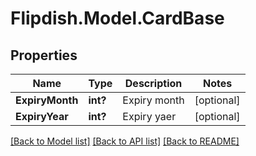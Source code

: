 # Flipdish.Model.CardBase
## Properties

Name | Type | Description | Notes
------------ | ------------- | ------------- | -------------
**ExpiryMonth** | **int?** | Expiry month | [optional] 
**ExpiryYear** | **int?** | Expiry yaer | [optional] 

[[Back to Model list]](../README.md#documentation-for-models) [[Back to API list]](../README.md#documentation-for-api-endpoints) [[Back to README]](../README.md)

